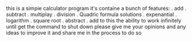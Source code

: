 this is a simpie calculator program
it's containe a bunch of features:
. add
. subtract
. multiplay
. division 
. Quadric formula solutions 
. expenantial 
. logarithm 
. square root 
. abstract 
. add to this the ability to work  infinitely until get the command to shut down 
please give me your opinions and 
any ideas to improve it and share me in the process to do so
